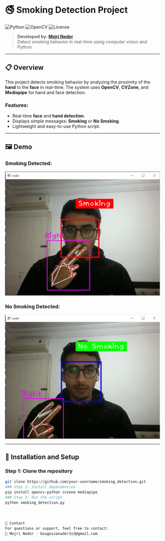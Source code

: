 # 🚭 Smoking Detection Project

![Python](https://img.shields.io/badge/Python-3.8%2B-blue) ![OpenCV](https://img.shields.io/badge/OpenCV-Library-orange) ![License](https://img.shields.io/badge/License-MIT-green)

> **Developed by: [Mejri Neder](mailto:bougossanader1s3@gmail.com)**  
> Detect smoking behavior in real-time using computer vision and Python.

---

## 📋 Overview
This project detects smoking behavior by analyzing the proximity of the **hand** to the **face** in real-time. The system uses **OpenCV**, **CVZone**, and **Mediapipe** for hand and face detection.

### Features:
- Real-time **face** and **hand detection**.
- Displays simple messages: **Smoking** or **No Smoking**.
- Lightweight and easy-to-use Python script.

---

## 🖼 Demo

### Smoking Detected:
<img src="smoking.png" alt="Smoking Detected" class="screenshot">

### No Smoking Detected:
<img src="noSmoking.png" alt="Smoking Detected" class="screenshot">

---

## 🚀 Installation and Setup

### Step 1: Clone the repository
```bash
git clone https://github.com/your-username/smoking_detection.git
### Step 2: Install dependencies
pip install opencv-python cvzone mediapipe
### Step 3: Run the script
python smoking_detection.py



📧 Contact
For questions or support, feel free to contact:
📧 Mejri Neder - bougossanader1s3@gmail.com
